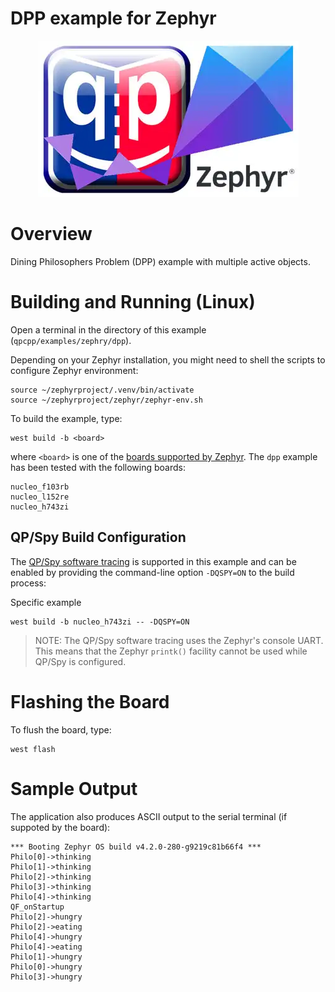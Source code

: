 # DPP example for Zephyr

<p align="center">
<img src="qp-zephyr.webp"/>
</p>


# Overview
Dining Philosophers Problem (DPP) example with multiple
active objects.

# Building and Running (Linux)
Open a terminal in the directory of this example (`qpcpp/examples/zephry/dpp`).

Depending on your Zephyr installation, you might need to shell the scripts
to configure Zephyr environment:

```
source ~/zephyrproject/.venv/bin/activate
source ~/zephyrproject/zephyr/zephyr-env.sh
```

To build the example, type:
```
west build -b <board>
```
where `<board>` is one of the
[boards supported by Zephyr](https://docs.zephyrproject.org/latest/boards/index.html).
The `dpp` example has been tested with the following boards:

```
nucleo_f103rb
nucleo_l152re
nucleo_h743zi
```

## QP/Spy Build Configuration
The [QP/Spy software tracing](https://www.state-machine.com/qtools/qpspy.html)
is supported in this example and can be enabled by providing the command-line
option `-DQSPY=ON` to the build process:

Specific example
```
west build -b nucleo_h743zi -- -DQSPY=ON
```

> NOTE: The QP/Spy software tracing uses the Zephyr's console UART.
This means that the Zephyr `printk()` facility cannot be used while
QP/Spy is configured.


# Flashing the Board
To flush the board, type:
```
west flash
```

# Sample Output
The application also produces ASCII output to the serial terminal
(if suppoted by the board):

```
*** Booting Zephyr OS build v4.2.0-280-g9219c81b66f4 ***
Philo[0]->thinking
Philo[1]->thinking
Philo[2]->thinking
Philo[3]->thinking
Philo[4]->thinking
QF_onStartup
Philo[2]->hungry
Philo[2]->eating
Philo[4]->hungry
Philo[4]->eating
Philo[1]->hungry
Philo[0]->hungry
Philo[3]->hungry
```
